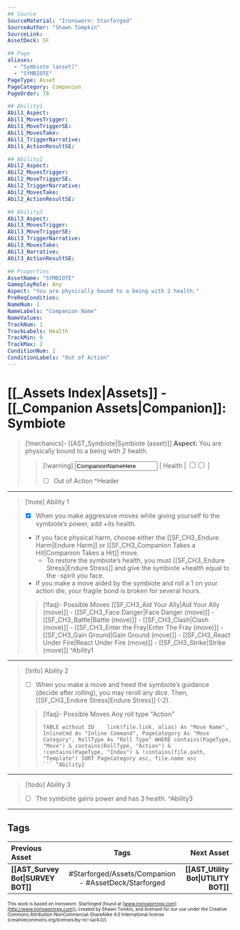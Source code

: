 ```yaml
---
## Source
SourceMaterial: "Ironsworn: Starforged"
SourceAuthor: "Shawn Tompkin"
SourceLink: 
AssetDeck: SF

## Page
aliases:
  - "Symbiote (asset)"
  - "SYMBIOTE"
PageType: Asset
PageCategory: Companion
PageOrder: 78

## Ability1
Abil1_Aspect:
Abil1_MovesTrigger:
Abil1_MoveTriggerSE:
Abil1_MovesTake:
Abil1_TriggerNarrative:
Abil1_ActionResultSE:

## Ability2
Abil2_Aspect:
Abil2_MovesTrigger:
Abil2_MoveTriggerSE:
Abil2_TriggerNarrative:
Abil2_MovesTake:
Abil2_ActionResultSE:

## Ability3
Abil3_Aspect:
Abil3_MovesTrigger:
Abil3_MoveTriggerSE:
Abil3_TriggerNarrative:
Abil3_MovesTake:
Abil3_Narrative:
Abil3_ActionResultSE:

## Properties
AssetName: "SYMBIOTE"
GameplayRole: Any
Aspect: "You are physically bound to a being with 2 health."
PreReqCondition: 
NameNum: 1
NameLabels: "Companion Name"
NameValues:
TrackNum: 1
TrackLabels: Health
TrackMin: 0
TrackMax: 2
ConditionNum: 1
ConditionLabels: "Out of Action"
---
```

# [[_Assets Index|Assets]] - [[_Companion Assets|Companion]]: Symbiote
> [!mechanics]- [[AST_Symbiote|Symbiote (asset)]]
> **Aspect:** You are physically bound to a being with 2 health.
> > [!warning] <input type=texbox value="CompanionNameHere"> | Health | <input type="checkbox" /><input type="checkbox" /> |
> > - [ ] Out of Action ^Header
___
> [!note] Ability 1
> - [x] When you make aggressive moves while giving yourself to the symbiote’s power, add +its health. 
> - If you face physical harm, choose either the [[SF_CH3_Endure Harm|Endure Harm]] or [[SF_CH3_Companion Takes a Hit|Companion Takes a Hit]] move. 
> 	- To restore the symbiote’s health, you must [[SF_CH3_Endure Stress|Endure Stress]] and give the symbiote +health equal to the -spirit you face. 
> - If you make a move aided by the symbiote and roll a 1 on your action die, your fragile bond is broken for several hours.
> > [!faq]- Possible Moves
> > [[SF_CH3_Aid Your Ally|Aid Your Ally (move)]] - [[SF_CH3_Face Danger|Face Danger (move)]] - [[SF_CH3_Battle|Battle (move)]] - [[SF_CH3_Clash|Clash (move)]] - [[SF_CH3_Enter the Fray|Enter The Fray (move)]] - [[SF_CH3_Gain Ground|Gain Ground (move)]] - [[SF_CH3_React Under Fire|React Under Fire (move)]] - [[SF_CH3_Strike|Strike (move)]] ^Ability1
___
> [!info] Ability 2
> - [ ] When you make a move and heed the symbiote’s guidance (decide after rolling), you may reroll any dice. Then, [[SF_CH3_Endure Stress|Endure Stress]] (-2).
> > [!faq]- Possible Moves
> > Any roll type "Action"
> > ```dataview 
> > TABLE without ID	link(file.link, alias) As "Move Name", InlineCmd As "Inline Command", PageCategory As "Move Category", RollType As "Roll Type" WHERE contains(PageType, "Move") & contains(RollType, "Action") & !contains(PageType, "Index") & !contains(file.path, "Template") SORT PageCategory asc, file.name asc
> > ``` ^Ability2
___
> [!todo] Ability 3
> - [ ] The symbiote gains power and has 3 health. ^Ability3
___

## Tags
| Previous Asset | Tags | Next Asset |
| :--- | :---: | ---: |
| **[[AST_Survey Bot\|SURVEY BOT]]** | #Starforged/Assets/Companion - #AssetDeck/Starforged | **[[AST_Utility Bot\|UTILITY BOT]]** |

<font size=-2>This work is based on Ironsworn: Starforged (found at [www.ironswornrpg.com](http://www.ironswornrpg.com)), created by Shawn Tomkin, and licensed for our use under the Creative Commons Attribution-NonCommercial-ShareAlike 4.0 International license  (creativecommons.org/licenses/by-nc-sa/4.0/).</font>